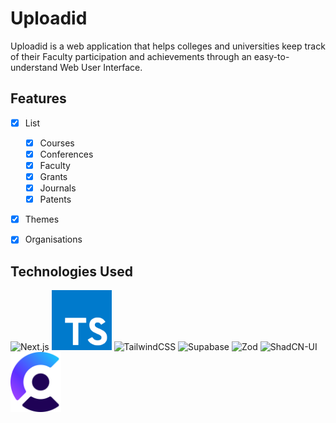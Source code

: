 # Uploadid

Uploadid is a web application that helps colleges and universities keep track of their Faculty participation and achievements through an easy-to-understand Web User Interface.

## Features

- [x] List
  - [x] Courses
  - [x] Conferences
  - [x] Faculty
  - [x] Grants
  - [x] Journals
  - [x] Patents
- [x] Themes
- [x] Organisations


## Technologies Used

<img alt="Next.js" src="https://vercel.com/_next/static/media/logo-nextjs-logo-dark.fa9d7fb9.svg" height="96" />
<img alt="TypeScript" src="https://raw.githubusercontent.com/patil-prajwal/Tech-Stack-Icons/main/Icons/typescript-icon.svg" height="96" />
<img alt="TailwindCSS" src="https://raw.githubusercontent.com/dheereshagrwal/colored-icons/master/public/icons/tailwind/tailwind.svg" height="96" />
<img alt="Supabase" src="https://supabase.com/images/supabase-logo-icon.svg" height="96" />
<img alt="Zod" src="https://zod.dev/logo.svg" height="96"/>
<img alt="ShadCN-UI" src="https://raw.githubusercontent.com/shadcn-ui/ui/main/apps/www/public/android-chrome-192x192.png" height="96"/>
<img alt="Clerk" src="https://raw.githubusercontent.com/clerk/javascript/bb6a13f6a512cbdc2aedff042b39c09797eef5e2/playground/vite-react-ts/public/clerk.svg" height="96">

